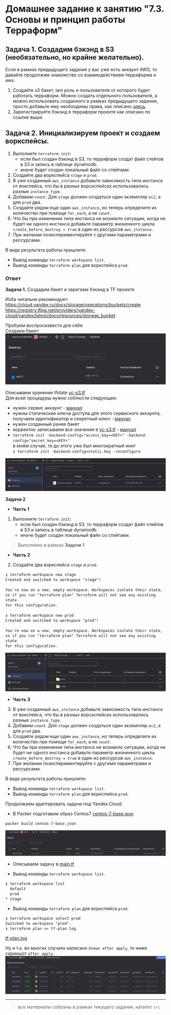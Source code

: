 # Домашнее задание к занятию "7.3. Основы и принцип работы Терраформ"

## Задача 1. Создадим бэкэнд в S3 (необязательно, но крайне желательно).

Если в рамках предыдущего задания у вас уже есть аккаунт AWS, то давайте продолжим знакомство со взаимодействием
терраформа и aws. 

1. Создайте s3 бакет, iam роль и пользователя от которого будет работать терраформ. Можно создать отдельного пользователя,
а можно использовать созданного в рамках предыдущего задания, просто добавьте ему необходимы права, как описано 
[здесь](https://www.terraform.io/docs/backends/types/s3.html).
1. Зарегистрируйте бэкэнд в терраформ проекте как описано по ссылке выше. 


## Задача 2. Инициализируем проект и создаем воркспейсы. 

1. Выполните `terraform init`:
    * если был создан бэкэнд в S3, то терраформ создат файл стейтов в S3 и запись в таблице 
dynamodb.
    * иначе будет создан локальный файл со стейтами.  
1. Создайте два воркспейса `stage` и `prod`.
1. В уже созданный `aws_instance` добавьте зависимость типа инстанса от вокспейса, что бы в разных ворскспейсах 
использовались разные `instance_type`.
1. Добавим `count`. Для `stage` должен создаться один экземпляр `ec2`, а для `prod` два. 
1. Создайте рядом еще один `aws_instance`, но теперь определите их количество при помощи `for_each`, а не `count`.
1. Что бы при изменении типа инстанса не возникло ситуации, когда не будет ни одного инстанса добавьте параметр
жизненного цикла `create_before_destroy = true` в один из рессурсов `aws_instance`.
1. При желании поэкспериментируйте с другими параметрами и рессурсами.

В виде результата работы пришлите:
* Вывод команды `terraform workspace list`.
* Вывод команды `terraform plan` для воркспейса `prod`.  

### Ответ
**Задача 1.** Создадим бакет и зарегаем бэкэнд в TF проекте

Изба читальня рекомендует: \
https://cloud.yandex.ru/docs/storage/operations/buckets/create \
https://registry.tfpla.net/providers/yandex-cloud/yandex/latest/docs/resources/storage_bucket

Пробуем воспросизвести для себя \
Создаем бакет:
![virt73-backet.png](img%2Fvirt73-backet.png)

Описываем хранение tfstate [yc-s3.tf](./src/terraform/yc-s3.tf) \
Для всей процедуры нужно соблюсти следующее:
- нужен сервис аккаунт - [мануал](https://cloud.yandex.ru/docs/iam/concepts/users/service-accounts)
- нужны статические ключи доступа для этого сервисного аккаунта, получаем идентификатор и секретный ключ - [мануал](https://cloud.yandex.ru/docs/iam/operations/sa/create-access-key)
- нужен созданный ранее бакет
- корректно записываем все значения в [yc-s3.tf](./src/terraform/yc-s3.tf) - [мануал](https://cloud.yandex.ru/docs/solutions/infrastructure-management/terraform-state-storage#configure-provider)
- `terraform init -backend-config="access_key=<KEY>" -backend-config="secret_key=<KEY>"`\
в моём случае, тк до этого уже был многократный инит \
`❯ terraform init -backend-config=static.key -reconfigure`

![tfstate.png](img%2Ftfstate.png)

**Задача 2** 
- **Часть 1**
1. Выполните `terraform init`:
    * если был создан бэкэнд в S3, то терраформ создат файл стейтов в S3 и запись в таблице 
dynamodb.
    * иначе будет создан локальный файл со стейтами.  
> Выполнено в рамках **Задачи 1**
- **Часть 2**
2. Создайте два воркспейса `stage` и `prod`.
```shell
❯ terraform workspace new stage
Created and switched to workspace "stage"!

You're now on a new, empty workspace. Workspaces isolate their state,
so if you run "terraform plan" Terraform will not see any existing state
for this configuration.

❯ terraform workspace new prod
Created and switched to workspace "prod"!

You're now on a new, empty workspace. Workspaces isolate their state,
so if you run "terraform plan" Terraform will not see any existing state
for this configuration.
```
![workspace-env.png](img%2Fworkspace-env.png)

- **Часть 3**
3. В уже созданный `aws_instance` добавьте зависимость типа инстанса от вокспейса, что бы в разных ворскспейсах 
использовались разные `instance_type`.
1. Добавим `count`. Для `stage` должен создаться один экземпляр `ec2`, а для `prod` два. 
1. Создайте рядом еще один `aws_instance`, но теперь определите их количество при помощи `for_each`, а не `count`.
1. Что бы при изменении типа инстанса не возникло ситуации, когда не будет ни одного инстанса добавьте параметр
жизненного цикла `create_before_destroy = true` в один из рессурсов `aws_instance`.
1. При желании поэкспериментируйте с другими параметрами и рессурсами.

В виде результата работы пришлите:
* Вывод команды `terraform workspace list`.
* Вывод команды `terraform plan` для воркспейса `prod`.  

Продолжаем адаптировать задачи под Yandex.Cloud:

- В Packer подготавим образ Centos7 [centos-7-base.json](src%2Fpacker%2Fcentos-7-base.json)
```shell
packer build centos-7-base.json
```
![img-build.png](img%2Fimg-build.png)

- Описываем задачу в [main.tf](src%2Fterraform%2Fmain.tf)

- Вывод команды `terraform workspace list`.
```
❯ terraform workspace list
  default
  prod
* stage
```
- Вывод команды `terraform plan` для воркспейса `prod`. 
```shell
❯ terraform workspace select prod
Switched to workspace "prod".
❯ terraform plan >> tf-plan.log 
```

[tf-plan.log](src%2Fterraform%2Ftf-plan.log)

Ну и т.к. во многих случаях написано `known after apply`,  то ниже скриншот `after apply`
![prod.png](img%2Fprod.png)

---
> все материалы собраны в рамках текущего задания, каталог `src`